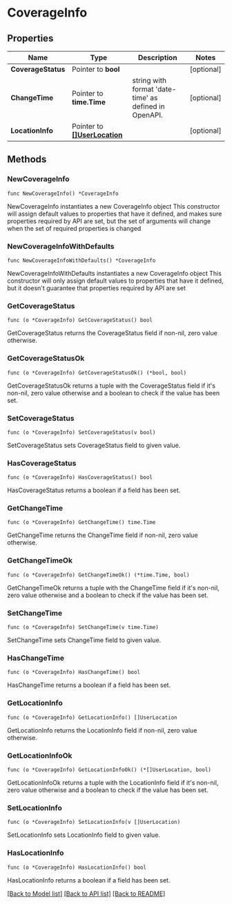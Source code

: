 # CoverageInfo

## Properties

Name | Type | Description | Notes
------------ | ------------- | ------------- | -------------
**CoverageStatus** | Pointer to **bool** |  | [optional] 
**ChangeTime** | Pointer to **time.Time** | string with format &#39;date-time&#39; as defined in OpenAPI. | [optional] 
**LocationInfo** | Pointer to [**[]UserLocation**](UserLocation.md) |  | [optional] 

## Methods

### NewCoverageInfo

`func NewCoverageInfo() *CoverageInfo`

NewCoverageInfo instantiates a new CoverageInfo object
This constructor will assign default values to properties that have it defined,
and makes sure properties required by API are set, but the set of arguments
will change when the set of required properties is changed

### NewCoverageInfoWithDefaults

`func NewCoverageInfoWithDefaults() *CoverageInfo`

NewCoverageInfoWithDefaults instantiates a new CoverageInfo object
This constructor will only assign default values to properties that have it defined,
but it doesn't guarantee that properties required by API are set

### GetCoverageStatus

`func (o *CoverageInfo) GetCoverageStatus() bool`

GetCoverageStatus returns the CoverageStatus field if non-nil, zero value otherwise.

### GetCoverageStatusOk

`func (o *CoverageInfo) GetCoverageStatusOk() (*bool, bool)`

GetCoverageStatusOk returns a tuple with the CoverageStatus field if it's non-nil, zero value otherwise
and a boolean to check if the value has been set.

### SetCoverageStatus

`func (o *CoverageInfo) SetCoverageStatus(v bool)`

SetCoverageStatus sets CoverageStatus field to given value.

### HasCoverageStatus

`func (o *CoverageInfo) HasCoverageStatus() bool`

HasCoverageStatus returns a boolean if a field has been set.

### GetChangeTime

`func (o *CoverageInfo) GetChangeTime() time.Time`

GetChangeTime returns the ChangeTime field if non-nil, zero value otherwise.

### GetChangeTimeOk

`func (o *CoverageInfo) GetChangeTimeOk() (*time.Time, bool)`

GetChangeTimeOk returns a tuple with the ChangeTime field if it's non-nil, zero value otherwise
and a boolean to check if the value has been set.

### SetChangeTime

`func (o *CoverageInfo) SetChangeTime(v time.Time)`

SetChangeTime sets ChangeTime field to given value.

### HasChangeTime

`func (o *CoverageInfo) HasChangeTime() bool`

HasChangeTime returns a boolean if a field has been set.

### GetLocationInfo

`func (o *CoverageInfo) GetLocationInfo() []UserLocation`

GetLocationInfo returns the LocationInfo field if non-nil, zero value otherwise.

### GetLocationInfoOk

`func (o *CoverageInfo) GetLocationInfoOk() (*[]UserLocation, bool)`

GetLocationInfoOk returns a tuple with the LocationInfo field if it's non-nil, zero value otherwise
and a boolean to check if the value has been set.

### SetLocationInfo

`func (o *CoverageInfo) SetLocationInfo(v []UserLocation)`

SetLocationInfo sets LocationInfo field to given value.

### HasLocationInfo

`func (o *CoverageInfo) HasLocationInfo() bool`

HasLocationInfo returns a boolean if a field has been set.


[[Back to Model list]](../README.md#documentation-for-models) [[Back to API list]](../README.md#documentation-for-api-endpoints) [[Back to README]](../README.md)


